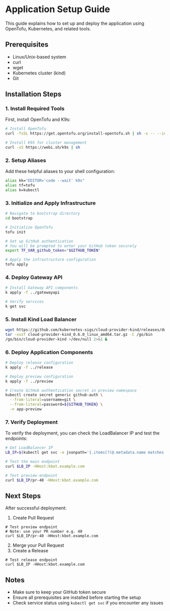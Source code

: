 # Application Setup Guide

This guide explains how to set up and deploy the application using OpenTofu, Kubernetes, and related tools.

## Prerequisites

- Linux/Unix-based system
- curl
- wget
- Kubernetes cluster (kind)
- Git

## Installation Steps

### 1. Install Required Tools

First, install OpenTofu and K9s:

```bash
# Install OpenTofu
curl -fsSL https://get.opentofu.org/install-opentofu.sh | sh -s -- --install-method standalone 

# Install K9S for cluster management
curl -sS https://webi.sh/k9s | sh
```

### 2. Setup Aliases

Add these helpful aliases to your shell configuration:

```bash
alias kk="EDITOR='code --wait' k9s"
alias tf=tofu
alias k=kubectl
```

### 3. Initialize and Apply Infrastructure

```bash
# Navigate to bootstrap directory
cd bootstrap

# Initialize OpenTofu
tofu init

# Set up GitHub authentication
# You will be prompted to enter your GitHub token securely
export TF_VAR_github_token="$GITHUB_TOKEN"

# Apply the infrastructure configuration
tofu apply
```

### 4. Deploy Gateway API

```bash
# Install Gateway API components
k apply -f ../gatewayapi

# Verify services
k get svc
```

### 5. Install Kind Load Balancer

```bash
wget https://github.com/kubernetes-sigs/cloud-provider-kind/releases/download/v0.6.0/cloud-provider-kind_0.6.0_linux_amd64.tar.gz
tar -xvzf cloud-provider-kind_0.6.0_linux_amd64.tar.gz -C /go/bin
/go/bin/cloud-provider-kind >/dev/null 2>&1 &
```

### 6. Deploy Application Components

```bash
# Deploy release configuration
k apply -f ../release

# Deploy preview configuration
k apply -f ../preview

# Create GitHub authentication secret in preview namespace
kubectl create secret generic github-auth \
  --from-literal=username=git \
  --from-literal=password=${GITHUB_TOKEN} \
  -n app-preview
```

### 7. Verify Deployment

To verify the deployment, you can check the LoadBalancer IP and test the endpoints:

```bash
# Get LoadBalancer IP
LB_IP=$(kubectl get svc -o jsonpath='{.items[?(@.metadata.name matches "envoy-envoy-gateway.*")].status.loadBalancer.ingress[0].ip}' -n envoy-gateway-system)

# Test the main endpoint
curl $LB_IP -HHost:kbot.example.com

# Test preview endpoint
curl $LB_IP/pr-40 -HHost:kbot.example.com
```

## Next Steps

After successful deployment:
1. Create Pull Request
```
# Test preview endpoint
# Note: use your PR number e.g. 40
curl $LB_IP/pr-40 -HHost:kbot.example.com
```
2. Merge your Pull Request
3. Create a Release
```
# Test release endpoint
curl $LB_IP -HHost:kbot.example.com
```
## Notes

- Make sure to keep your GitHub token secure
- Ensure all prerequisites are installed before starting the setup
- Check service status using `kubectl get svc` if you encounter any issues